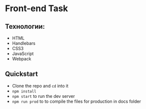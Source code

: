 # **Front-end Task**

## **Технологии:**
  -	HTML
  - Handlebars
  -	CSS3
  -	JavaScript
  -	Webpack
## **Quickstart**

* Clone the repo and `cd` into it
* `npm install`
* `npm start` to run the dev server
* `npm run prod` to to compile the files for production in docs folder

